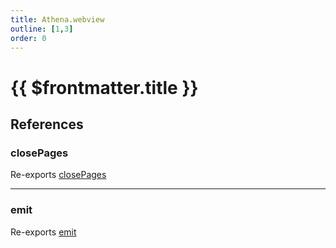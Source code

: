 ```yaml
---
title: Athena.webview
outline: [1,3]
order: 0
---
```


# {{ $frontmatter.title }}


## References

### closePages

Re-exports [closePages](server_webview_utilities.md#closePages)

___

### emit

Re-exports [emit](server_webview_utilities.md#emit)
